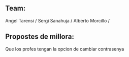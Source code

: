 Team:
------------------
Angel Tarensi /
Sergi Sanahuja /
Alberto Morcillo /


Propostes de millora:
-----------------------
Que los profes tengan la opcion de cambiar contrasenya